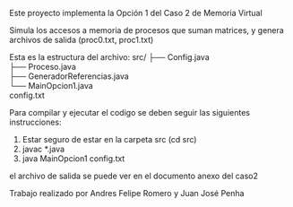 Este proyecto implementa la Opción 1 del Caso 2 de Memoria Virtual

Simula los accesos a memoria de procesos que suman matrices, y genera archivos de salida (proc0.txt, proc1.txt)

Esta es la estructura del archivo: 
src/
 ├── Config.java               
 ├── Proceso.java              
 ├── GeneradorReferencias.java  
 └── MainOpcion1.java          
config.txt                     


Para compilar y ejecutar el codigo se deben seguir las siguientes instrucciones: 
1. Estar seguro de estar en la carpeta src (cd src)
2. javac *.java
3. java MainOpcion1 config.txt

el archivo de salida se puede ver en el documento anexo del caso2


Trabajo realizado por Andres Felipe Romero y Juan José Penha
